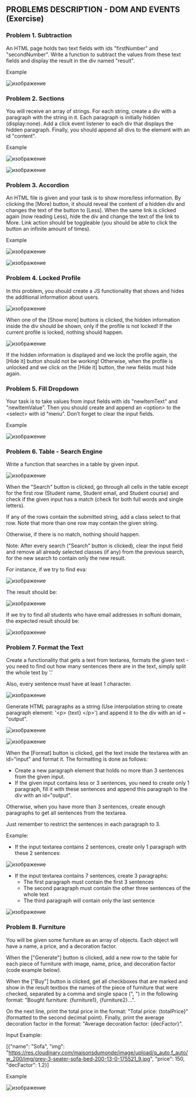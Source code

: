 ## PROBLEMS DESCRIPTION - DOM AND EVENTS (Exercise)


### Problem 1.	Subtraction

An HTML page holds two text fields with ids "firstNumber" and "secondNumber". Write a function to subtract the values from these text fields and display the result in the div named "result".

Example

![изображение](https://user-images.githubusercontent.com/82647282/229567899-70762491-8109-401e-b5ba-b6e76dd1e2a6.png)

### Problem 2.	Sections

You will receive an array of strings. For each string, create a div with a paragraph with the string in it. Each paragraph is initially hidden (display:none). Add a click event listener to each div that displays the hidden paragraph. Finally, you should append all divs to the element with an id "content".

Example

![изображение](https://user-images.githubusercontent.com/82647282/229568071-94220a50-8f40-415b-aff0-891ae9a38500.png)

![изображение](https://user-images.githubusercontent.com/82647282/229568091-e59d6414-e115-452c-800b-656bb0c393ed.png)

### Problem 3.	Accordion

An HTML file is given and your task is to show more/less information. By clicking the [More] button, it should reveal the content of a hidden div and changes the text of the button to [Less]. When the same link is clicked again (now reading Less), hide the div and change the text of the link to More. Link action should be toggleable (you should be able to click the button an infinite amount of times).

Example

![изображение](https://user-images.githubusercontent.com/82647282/229568292-b877ae65-a5ec-4e10-a6f1-327ac057ffc9.png)

![изображение](https://user-images.githubusercontent.com/82647282/229568322-44003ec4-a9d5-4ea4-961f-e7464e4555b7.png)

### Problem 4.	Locked Profile

In this problem, you should create a JS functionality that shows and hides the additional information about users.

![изображение](https://user-images.githubusercontent.com/82647282/229568458-1d3259f0-4d5a-43ab-9859-082df4a3cead.png)

When one of the [Show more] buttons is clicked, the hidden information inside the div should be shown, only if the profile is not locked! If the current profile is locked, nothing should happen.

![изображение](https://user-images.githubusercontent.com/82647282/229568563-f9772fb9-94d8-497b-8a5a-8b5ecc231251.png)

If the hidden information is displayed and we lock the profile again, the [Hide it] button should not be working! Otherwise, when the profile is unlocked and we click on the [Hide it] button, the new fields must hide again.

### Problem 5.	Fill Dropdown

Your task is to take values from input fields with ids "newItemText" and "newItemValue". Then you should create and append an \<option\> to the \<select\> with id "menu". Don’t forget to clear the input fields.

Example

![изображение](https://user-images.githubusercontent.com/82647282/229568902-ccde1669-ba7c-4b22-9174-fb6e3fbaebca.png)

### Problem 6.	Table - Search Engine

Write a function that searches in a table by given input.

![изображение](https://user-images.githubusercontent.com/82647282/229569000-e27f49de-f1d4-4428-8539-6e215fe7abd3.png)

When the "Search" button is clicked, go through all cells in the table except for the first row (Student name, Student email, and Student course) and check if the given input has a match (check for both full words and single letters).

If any of the rows contain the submitted string, add a class select to that row. Note that more than one row may contain the given string.

Оtherwise, if there is no match, nothing should happen.

Note: After every search ("Search" button is clicked), clear the input field and remove all already selected classes (if any) from the previous search, for the new search to contain only the new result.

For instance, if we try to find eva:

![изображение](https://user-images.githubusercontent.com/82647282/229569216-41815b61-4f0d-4b63-b29c-0ab8171b21e2.png)

The result should be:

![изображение](https://user-images.githubusercontent.com/82647282/229569272-e264367a-d033-4081-9803-f0c3c7c4a258.png)

If we try to find all students who have email addresses in softuni domain, the expected result should be:

![изображение](https://user-images.githubusercontent.com/82647282/229569329-2903e08f-0568-4d81-8a69-7348f64e3283.png)

### Problem 7.	Format the Text

Create a functionality that gets a text from textarea, formats the given text - you need to find out how many sentences there are in the text, simply split the whole text by '.' 

Also, every sentence must have at least 1 character.

![изображение](https://user-images.githubusercontent.com/82647282/229569504-51406b14-beb1-4e11-a741-a1f5be53e3ba.png)

Generate HTML paragraphs as a string (Use interpolation string to create paragraph element: '\<p\> {text} \</p\>') and append it to the div with an id = "output".

![изображение](https://user-images.githubusercontent.com/82647282/229569734-7e3f7b2f-25c4-4912-8a77-5572cf301f9b.png)

![изображение](https://user-images.githubusercontent.com/82647282/229569770-8a99e0e0-4aad-47fa-a241-c0ac35e1f099.png)

When the [Format] button is clicked, get the text inside the textarea with an id="input" and format it. The formatting is done as follows:

  +	Create a new paragraph element that holds no more than 3 sentences from the given input.
  +	If the given input contains less or 3 sentences, you need to create only 1 paragraph, fill it with these sentences and append this paragraph to the div with an id="output". 

Otherwise, when you have more than 3 sentences, create enough paragraphs to get all sentences from the textarea.

Just remember to restrict the sentences in each paragraph to 3.

Example:

  +	If the input textarea contains 2 sentences, create only 1 paragraph with these 2 sentences:

![изображение](https://user-images.githubusercontent.com/82647282/229570057-ef959bf0-4093-44a2-9a6c-9fd0fe2d5464.png)

  +	If the input textarea contains 7 sentences, create 3 paragraphs:
    + The first paragraph must contain the first 3 sentences
    + The second paragraph must contain the other three sentences of the whole text
    + The third paragraph will contain only the last sentence 

![изображение](https://user-images.githubusercontent.com/82647282/229570227-42a6262c-28d1-4619-bc82-ceeb09773f5b.png)

### Problem 8.	Furniture

You will be given some furniture as an array of objects. Each object will have a name, a price, and a decoration factor. 

When the ["Generate"] button is clicked, add a new row to the table for each piece of furniture with image, name, price, and decoration factor (code example below). 

When the ["Buy"] button is clicked, get all checkboxes that are marked and show in the result textbox the names of the piece of furniture that were checked, separated by a comma and single space (", ") in the following format: "Bought furniture: {furniture1}, {furniture2}…".

On the next line, print the total price in the format: "Total price: {totalPrice}" (formatted to the second decimal point). Finally, print the average decoration factor in the format: "Average decoration factor: {decFactor}".

Input Example:

[{"name": "Sofa", "img": "https://res.cloudinary.com/maisonsdumonde/image/upload/q_auto,f_auto/w_200/img/grey-3-seater-sofa-bed-200-13-0-175521_9.jpg", "price": 150, "decFactor": 1.2}]

Example

![изображение](https://user-images.githubusercontent.com/82647282/229570732-ae96be8b-b86b-40d9-8ecf-9a3184d58f09.png)